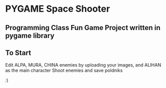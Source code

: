 # PYGAME Space Shooter

## Programming Class Fun Game Project written in pygame library
 
## To Start
Edit ALPA, MURA, CHINA enemies by uploading your images, and ALIHAN as the main character
Shoot enemies and save poldniks

 :)
